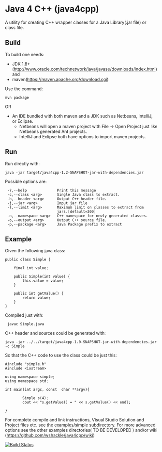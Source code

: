Java 4 C++ (java4cpp)
====

A utility for  creating C++ wrapper classes for a Java Library(.jar file) or class file.

Build
-----


To build one needs:
  * JDK 1.8+ (http://www.oracle.com/technetwork/java/javase/downloads/index.html)  and
  * maven(https://maven.apache.org/download.cgi) 
  
Use the command:

    mvn package
    
OR 

  * An IDE bundled with both maven and a JDK such as Netbeans, IntelliJ, or Eclipse.
      * Netbeans will open a maven project with File -> Open Project just like Netbeans generated Ant projects.
      * IntelliJ and Eclipse both have options to import maven projects.

Run
---

Run directly with: 

    java -jar target/java4cpp-1.2-SNAPSHOT-jar-with-dependencies.jar
    
Possible options are:


     -?,--help              Print this message
     -c,--class <arg>       Single Java class to extract.
     -h,--header <arg>      Output C++ header file.
     -j,--jar <arg>         Input jar file
     -l,--limit <arg>       Maximum limit on classes to extract from
                            jars.[default=200]
     -n,--namespace <arg>   C++ namespace for newly generated classes.
     -o,--output <arg>      Output C++ source file.
     -p,--package <arg>     Java Package prefix to extract


Example
-------

Given the following java class:


    public class Simple {

        final int value;

        public Simple(int value) {
            this.value = value;
        }

        public int getValue() {
            return value;
        }
    }

Compiled just with:

     javac Simple.java

C++ header and sources could be generated with:

    java -jar ../../target/java4cpp-1.0-SNAPSHOT-jar-with-dependencies.jar -c Simple 

So that the C++ code to use the class could be just this:


    #include "simple.h"
    #include <iostream>

    using namespace simple;
    using namespace std;

    int main(int argc, const  char **argv){

            Simple s(4);
            cout << "s.getValue() = " << s.getValue() << endl;

    }

For complete compile and link instructions, Visual Studio Solution and Project files etc. see the examples/simple subdirectory. For more advanced options see the other examples directories( TO BE DEVELOPED ) and/or wiki (https://github.com/wshackle/java4cpp/wiki) 


[![Build Status](https://travis-ci.org/wshackle/java4cpp.svg)](https://travis-ci.org/wshackle/java4cpp)
